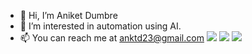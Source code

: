 - 👋 Hi, I’m Aniket Dumbre
- 👀 I’m interested in automation using AI.
- 📫 You can reach me at anktd23@gmail.com
![](https://github-readme-stats.vercel.app/api?username=anktd23)
![](https://github-readme-streak-stats.herokuapp.com/?user=anktd23)
![](https://github-readme-stats.vercel.app/api/top-langs/?username=anktd23)


<!---
anktd23/anktd23 is a ✨ special ✨ repository because its `README.md` (this file) appears on your GitHub profile.
You can click the Preview link to take a look at your changes.
--->
